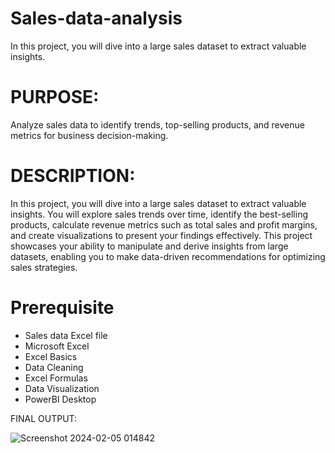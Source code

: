 # Sales-data-analysis
In this project, you will dive into a large sales dataset to extract valuable insights.

# PURPOSE:
Analyze sales data to identify trends, top-selling products, and revenue metrics for business decision-making.

# DESCRIPTION:
In this project, you will dive into a large sales dataset to extract valuable insights. You will explore sales trends over time, identify the best-selling products, calculate revenue metrics such as total sales and profit margins, and create visualizations to present your findings effectively. This project showcases your ability to manipulate and derive insights from large datasets, enabling you to make data-driven recommendations for optimizing sales strategies.

# Prerequisite
* Sales data Excel file
* Microsoft Excel
* Excel Basics
* Data Cleaning
* Excel Formulas
* Data Visualization
* PowerBI Desktop


FINAL OUTPUT:

![Screenshot 2024-02-05 014842](https://github.com/parvinder204/Sales-data-analysis/assets/158289732/2fa7034f-8f9d-4c0a-b92f-c73259f59e5d)
